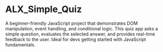 # ALX_Simple_Quiz
A beginner-friendly JavaScript project that demonstrates DOM manipulation, event handling, and conditional logic. This quiz app asks a simple question, evaluates the selected answer, and provides real-time feedback to the user. Ideal for devs getting started with JavaScript fundamentals.
